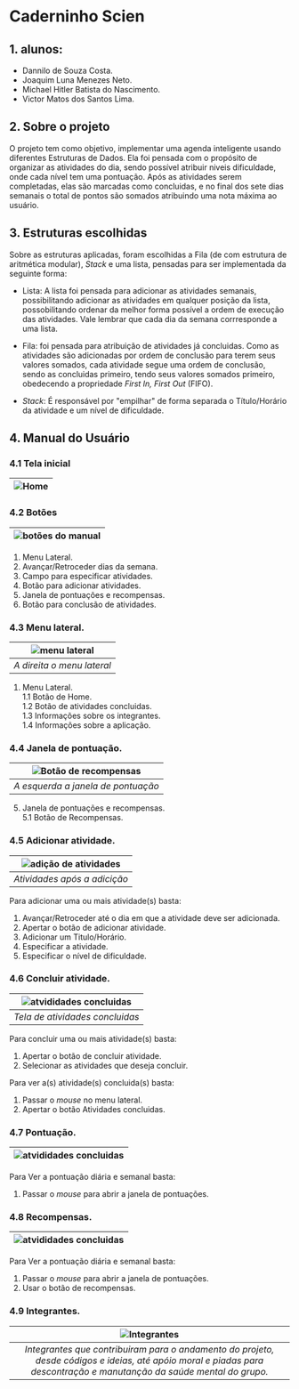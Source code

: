 # Caderninho Scien
## 1. alunos:
- Dannilo de Souza Costa.
- Joaquim Luna Menezes Neto.
- Michael Hitler Batista do Nascimento.
- Victor Matos dos Santos Lima.
## 2. Sobre o projeto
O projeto tem como objetivo, implementar uma agenda inteligente usando diferentes Estruturas de Dados. Ela foi pensada com o propósito de organizar as atividades do dia, sendo possível atribuir niveis dificuldade, onde cada nível tem uma pontuação. Após as atividades serem completadas, elas são marcadas como concluidas, e no final dos sete dias semanais o total de pontos são somados atribuindo uma nota máxima ao usuário.
## 3. Estruturas escolhidas 
Sobre as estruturas aplicadas, foram escolhidas a Fila (de com estrutura de aritmética modular), *Stack* e uma lista, pensadas para ser implementada da seguinte forma:

- Lista:
A lista foi pensada para adicionar as atividades semanais, possibilitando adicionar as atividades em qualquer posição da lista, possobilitando ordenar da melhor forma possível a ordem de execução das atividades. Vale lembrar que cada dia da semana corrresponde a uma lista. 

- Fila:
foi pensada para atribuição de atividades já concluidas. Como as atividades são adicionadas por ordem de conclusão para terem seus valores somados, cada atividade segue uma ordem de conclusão, sendo as concluidas primeiro, tendo seus valores somados primeiro, obedecendo a propriedade *First In, First Out* (FIFO). 

- *Stack*: 
É responsável por "empilhar" de forma separada o Título/Horário da atividade e um nível de dificuldade.

## 4. Manual do Usuário
### 4.1 Tela inicial
|![Home](https://github.com/miHITLER/Projeto-Estrutura-de-Dados---Caderninho/blob/main/prints/Tela%20Principal.jpeg?raw=true)|
|:--:| 

### 4.2 Botões
|![botões do manual](https://github.com/miHITLER/Projeto-Estrutura-de-Dados---Caderninho/blob/main/prints/Tela%20Principal%20manual.jpg?raw=true)|
|:--:| 

1. Menu Lateral.
3. Avançar/Retroceder dias da semana.
4. Campo para especificar atividades.
5. Botão para adicionar atividades. 
6. Janela de pontuações e recompensas. 
7. Botão para conclusão de atividades.

### 4.3 Menu lateral.
|![menu lateral](https://github.com/miHITLER/Projeto-Estrutura-de-Dados---Caderninho/blob/main/prints/Atividades%20para%20concluir.jpg?raw=true)|
|:--:| 
| *A direita o menu lateral* |

1. Menu Lateral. <br/>
  1.1 Botão de Home. <br/>
  1.2 Botão de atividades concluidas.<br/>
  1.3 Informações sobre os integrantes. <br/>
  1.4 Informações sobre a aplicação.
  
### 4.4 Janela de pontuação.
|![Botão de recompensas](https://github.com/miHITLER/Projeto-Estrutura-de-Dados---Caderninho/blob/main/prints/Aba%20de%20pontua%C3%A7%C3%B5es.jpg?raw=true)|
|:--:| 
| *A esquerda a janela de pontuação* |

5. Janela de pontuações e recompensas. <br/>
  5.1 Botão de Recompensas.

### 4.5 Adicionar atividade.
|![adição de atividades](https://user-images.githubusercontent.com/85904207/145924716-bac5129d-11e5-468d-b7cb-f453d771aaab.png)|
|:--:| 
| *Atividades após a adicição* |

Para adicionar uma ou mais atividade(s) basta:
1. Avançar/Retroceder até o dia em que a atividade deve ser adicionada.
2. Apertar o botão de adicionar atividade.
3. Adicionar um Titulo/Horário.
4. Especificar a atividade.
5. Especificar o nível de dificuldade. 

### 4.6 Concluir atividade.
|![atvididades concluidas](https://github.com/miHITLER/Projeto-Estrutura-de-Dados---Caderninho/blob/main/prints/Atividades%20concluidas.jpeg?raw=true)|
|:--:|
| *Tela de atividades concluidas*|

Para concluir uma ou mais atividade(s) basta:
1. Apertar o botão de concluir atividade.
2. Selecionar as atividades que deseja concluir.

Para ver a(s) atividade(s) concluida(s) basta:
1. Passar o *mouse* no menu lateral.
2. Apertar o botão Atividades concluidas.

### 4.7 Pontuação.
|![atvididades concluidas](https://github.com/miHITLER/Projeto-Estrutura-de-Dados---Caderninho/blob/main/prints/pontos.jpeg?raw=true)|
|:--:|

Para Ver a pontuação diária e semanal basta:
1. Passar o *mouse* para abrir a janela de pontuações.

### 4.8 Recompensas.
|![atvididades concluidas](https://github.com/miHITLER/Projeto-Estrutura-de-Dados---Caderninho/blob/main/prints/Ar%C3%A9a%20de%20recompensas.jpeg?raw=true)|
|:--:|

Para Ver a pontuação diária e semanal basta:
1. Passar o *mouse* para abrir a janela de pontuações.
2. Usar o botão de recompensas. 

### 4.9 Integrantes.
|![Integrantes](https://user-images.githubusercontent.com/85904207/145935369-d153d3bf-34b4-491b-9c6b-27b139e37942.png)|
|:--:|
| *Integrantes que contribuiram para o andamento do projeto, desde códigos e ideias, até apóio moral e piadas para descontração e manutanção da saúde mental do grupo.* | 
